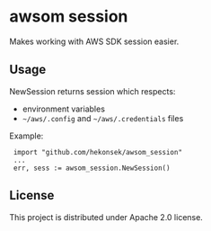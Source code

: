 # awsom session

Makes working with AWS SDK session easier.

## Usage

 NewSession returns session which respects:
 - environment variables
 - `~/aws/.config` and `~/aws/.credentials` files

 Example:

     import "github.com/hekonsek/awsom_session"
     ...
     err, sess := awsom_session.NewSession()
     
## License

This project is distributed under Apache 2.0 license.
